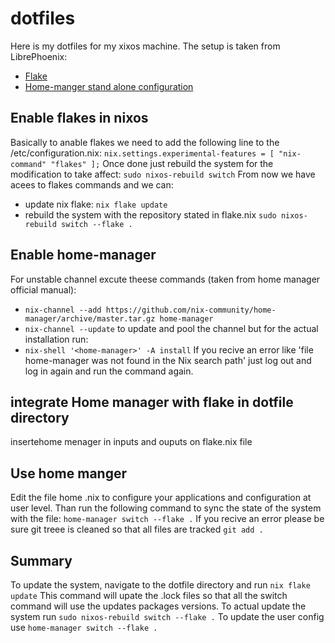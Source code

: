 # dotfiles

Here is my dotfiles for my xixos machine. The setup is taken from LibrePhoenix:

- [Flake](https://www.youtube.com/watch?v=ACybVzRvDhs&list=FLximN2Dc_dZcDTfC7BNaVUw&index=2&t=8s)
- [Home-manger stand alone configuration](https://www.youtube.com/watch?v=IiyBeR-Guqw&list=FLximN2Dc_dZcDTfC7BNaVUw&index=1)

## Enable flakes in nixos

Basically to anable flakes we need to add the following line to the /etc/configuration.nix:
`nix.settings.experimental-features = [ "nix-command" "flakes" ];`
Once done just rebuild the system for the modification to take affect:
`sudo nixos-rebuild switch`
From now we have acees to flakes commands and we can:

- update nix flake:
  `nix flake update`
- rebuild the system with the repository stated in flake.nix
  `sudo nixos-rebuild switch --flake .`

## Enable home-manager

For unstable channel excute theese commands (taken from home manager official manual):

- `nix-channel --add https://github.com/nix-community/home-manager/archive/master.tar.gz home-manager`
- `nix-channel --update`
  to update and pool the channel but for the actual installation run:
- `nix-shell '<home-manager>' -A install`
  If you recive an error like 'file home-manager was not found in the Nix search path' just log out and log in again and run the command again.

## integrate Home manager with flake in dotfile directory

insertehome menager in inputs and ouputs on flake.nix file

## Use home manger

Edit the file home .nix to configure your applications and configuration at user level. Than run the following command to sync the state of the system with the file: `home-manager switch --flake .`
If you recive an error please be sure git treee is cleaned so that all files are tracked `git add . `

## Summary

To update the system, navigate to the dotfile directory and run `nix flake update`
This command will upate the .lock files so that all the switch command will use the updates packages versions. To actual update the system run `sudo nixos-rebuild switch --flake .`
To update the user config use `home-manager switch --flake .`
